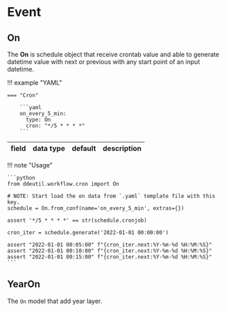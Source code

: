 # Event

## On

The **On** is schedule object that receive crontab value and able to generate
datetime value with next or previous with any start point of an input datetime.

!!! example "YAML"

    === "Cron"

        ```yaml
        on_every_5_min:
          type: On
          cron: "*/5 * * * *"
        ```

| field          | data type   |    default    | description |
|----------------|-------------|:-------------:|-------------|

!!! note "Usage"

    ```python
    from ddeutil.workflow.cron import On

    # NOTE: Start load the on data from `.yaml` template file with this key.
    schedule = On.from_conf(name='on_every_5_min', extras={})

    assert '*/5 * * * *' == str(schedule.cronjob)

    cron_iter = schedule.generate('2022-01-01 00:00:00')

    assert "2022-01-01 00:05:00" f"{cron_iter.next:%Y-%m-%d %H:%M:%S}"
    assert "2022-01-01 00:10:00" f"{cron_iter.next:%Y-%m-%d %H:%M:%S}"
    assert "2022-01-01 00:15:00" f"{cron_iter.next:%Y-%m-%d %H:%M:%S}"
    ```

## YearOn

The `On` model that add year layer.

